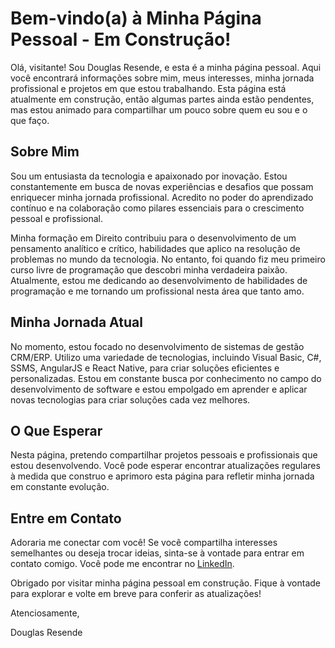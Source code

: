 
# Bem-vindo(a) à Minha Página Pessoal - Em Construção!
Olá, visitante! Sou Douglas Resende, e esta é a minha página pessoal. Aqui você encontrará informações sobre mim, meus interesses, minha jornada profissional e projetos em que estou trabalhando. Esta página está atualmente em construção, 
então algumas partes ainda estão pendentes, mas estou animado para compartilhar um pouco sobre quem eu sou e o que faço.

## Sobre Mim
Sou um entusiasta da tecnologia e apaixonado por inovação. Estou constantemente em busca de novas experiências e desafios que possam enriquecer minha jornada profissional. Acredito no poder do aprendizado contínuo e na colaboração como pilares essenciais para o crescimento pessoal e profissional.

Minha formação em Direito contribuiu para o desenvolvimento de um pensamento analítico e crítico, habilidades que aplico na resolução de problemas no mundo da tecnologia. No entanto, foi quando fiz meu primeiro curso livre de programação que descobri minha verdadeira paixão. Atualmente, estou me dedicando ao desenvolvimento de habilidades de programação e me tornando um profissional nesta área que tanto amo.

## Minha Jornada Atual
No momento, estou focado no desenvolvimento de sistemas de gestão CRM/ERP. Utilizo uma variedade de tecnologias, incluindo Visual Basic, C#, SSMS, AngularJS e React Native, para criar soluções eficientes e personalizadas. Estou em constante busca por conhecimento no campo do desenvolvimento de software e estou empolgado em aprender e aplicar novas tecnologias para criar soluções cada vez melhores.

## O Que Esperar
Nesta página, pretendo compartilhar projetos pessoais e profissionais que estou desenvolvendo. Você pode esperar encontrar atualizações regulares à medida que construo e aprimoro esta página para refletir minha jornada em constante evolução.

## Entre em Contato
Adoraria me conectar com você! Se você compartilha interesses semelhantes ou deseja trocar ideias, sinta-se à vontade para entrar em contato comigo. Você pode me encontrar no [LinkedIn](https://www.linkedin.com/in/douglasmresende/).

Obrigado por visitar minha página pessoal em construção. Fique à vontade para explorar e volte em breve para conferir as atualizações!

Atenciosamente,

Douglas Resende
